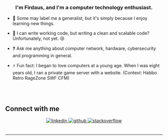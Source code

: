 
### <div align="center">I'm Firdaus, and I'm a computer technology enthusiast.</div>  
  

- 🔭 Some may label me a generalist, but it's simply because I enjoy learning new things.  
  

- 🌱 I can write working code, but writing a clean and scalable code? Unfortunately, not yet. 😢  
  

- ❓ Ask me anything about computer network, hardware, cybersecurity and programming in general.  
  

- ⚡ Fun fact: I began to love computers at a young age. When I was eight years old, I ran a private game server with a website. (Context: Habbo Retro RageZone SWF CFM)  
  

<br/>  


<br/>  


## Connect with me  
<div align="center">
<a href="https://linkedin.com/in/muhammad-firdaus-amran-385425164" target="_blank">
<img src=https://img.shields.io/badge/linkedin-%231E77B5.svg?&style=for-the-badge&logo=linkedin&logoColor=white alt=linkedin style="margin-bottom: 5px;" />
</a>
<a href="https://github.com/vicevirus" target="_blank">
<img src=https://img.shields.io/badge/github-%2324292e.svg?&style=for-the-badge&logo=github&logoColor=white alt=github style="margin-bottom: 5px;" />
</a>
<a href="https://stackoverflow.com/users/8273031" target="_blank">
<img src=https://img.shields.io/badge/stackoverflow-%23F28032.svg?&style=for-the-badge&logo=stackoverflow&logoColor=white alt=stackoverflow style="margin-bottom: 5px;" />
</a>  
</div>  
  

<br />

----
